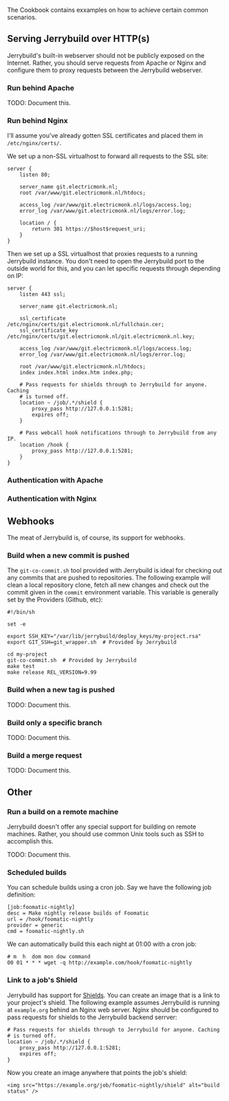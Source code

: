 The Cookbook contains exxamples on how to achieve certain common scenarios.

## Serving Jerrybuild over HTTP(s)

Jerrybuild's built-in webserver should not be publicly exposed on the
Internet. Rather, you should serve requests from Apache or Nginx and configure
them to proxy requests between the Jerrybuild webserver.

### Run behind Apache

TODO: Document this.

### Run behind Nginx

I'll assume you've already gotten SSL certificates and placed them in
`/etc/nginx/certs/`.

We set up a non-SSL virtualhost to forward all requests to the SSL site:

    server {
        listen 80;

        server_name git.electricmonk.nl;
        root /var/www/git.electricmonk.nl/htdocs;

        access_log /var/www/git.electricmonk.nl/logs/access.log;
        error_log /var/www/git.electricmonk.nl/logs/error.log;

        location / {
            return 301 https://$host$request_uri;
        }
    }

Then we set up a SSL virtualhost that proxies requests to a running Jerrybuild
instance. You don't need to open the Jerrybuild port to the outside world for
this, and you can let specific requests through depending on IP:

    server {
        listen 443 ssl;

        server_name git.electricmonk.nl;

        ssl_certificate /etc/nginx/certs/git.electricmonk.nl/fullchain.cer;
        ssl_certificate_key /etc/nginx/certs/git.electricmonk.nl/git.electricmonk.nl.key;

        access_log /var/www/git.electricmonk.nl/logs/access.log;
        error_log /var/www/git.electricmonk.nl/logs/error.log;

        root /var/www/git.electricmonk.nl/htdocs;
        index index.html index.htm index.php;

        # Pass requests for shields through to Jerrybuild for anyone. Caching
        # is turned off.
        location ~ /job/.*/shield {
            proxy_pass http://127.0.0.1:5281;
            expires off;
        }

        # Pass webcall hook notifications through to Jerrybuild from any IP.
        location /hook {
            proxy_pass http://127.0.0.1:5281;
        }
    }

### Authentication with Apache

### Authentication with Nginx

## Webhooks

The meat of Jerrybuild is, of course, its support for webhooks. 

### Build when a new commit is pushed

The `git-co-commit.sh` tool provided with Jerrybuild is ideal for checking out
any commits that are pushed to repositories. The following example will clean
a local repository clone, fetch all new changes and check out the commit given
in the `commit` environment variable. This variable is generally set by the
Providers (Github, etc):

    #!/bin/sh
    
    set -e
    
    export SSH_KEY="/var/lib/jerrybuild/deploy_keys/my-project.rsa"
    export GIT_SSH=git_wrapper.sh  # Provided by Jerrybuild
    
    cd my-project
    git-co-commit.sh  # Provided by Jerrybuild
    make test
    make release REL_VERSION=9.99

### Build when a new tag is pushed

TODO: Document this.

### Build only a specific branch

TODO: Document this.

### Build a merge request

TODO: Document this.

## Other

### Run a build on a remote machine

Jerrybuild doesn't offer any special support for building on remote machines.
Rather, you should use common Unix tools such as SSH to accomplish this.

TODO: Document this.

### Scheduled builds

You can schedule builds using a cron job. Say we have the following job
definition:

    [job:foomatic-nightly]
    desc = Make nightly release builds of Foomatic
    url = /hook/foomatic-nightly
    provider = generic
    cmd = foomatic-nightly.sh

We can automatically build this each night at 01:00 with a cron job:

    # m  h  dom mon dow command
    00 01 * * * wget -q http://example.com/hook/foomatic-nightly

### Link to a job's Shield

Jerrybuild has support for [Shields](https://www.shields.io/). You can create
an image that is a link to your project's shield. The following example
assumes Jerrybuild is running at `example.org` behind an Nginx web server.
Nginx should be configured to pass requests for shields to the Jerrybuild
backend serrver:

    # Pass requests for shields through to Jerrybuild for anyone. Caching
    # is turned off.
    location ~ /job/.*/shield {
        proxy_pass http://127.0.0.1:5281;
        expires off;
    }

Now you create an image anywhere that points the job's shield:

    <img src="https://example.org/job/foomatic-nightly/shield" alt="build
    status" />
